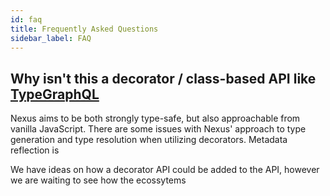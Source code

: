 ```yaml
---
id: faq
title: Frequently Asked Questions
sidebar_label: FAQ
---
```


## Why isn't this a decorator / class-based API like [TypeGraphQL](https://github.com/19majkel94/type-graphql)

Nexus aims to be both strongly type-safe, but also approachable from vanilla JavaScript. There are some issues with Nexus' approach to type generation and type resolution when utilizing decorators. Metadata reflection is

We have ideas on how a decorator API could be added to the API, however we are waiting to see how the ecossytems
